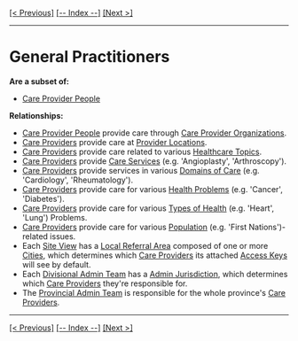 [[< Previous]](domains_of_care.md) [[-- Index --]](entity_class_index.md) [[Next >]](types_of_health.md)
___
# General Practitioners

**Are a subset of:**
  * [Care Provider People](care_provider_people.md)  

**Relationships:**
  * [Care Provider People](care_provider_people.md) provide care through [Care Provider Organizations](care_provider_organizations.md).
  * [Care Providers](care_providers.md) provide care at [Provider Locations](provider_locations.md).
  * [Care Providers](care_providers.md) provide care related to various [Healthcare Topics](healthcare_topics.md).
  * [Care Providers](care_providers.md) provide [Care Services](care_services.md) (e.g. 'Angioplasty', 'Arthroscopy').
  * [Care Providers](care_providers.md) provide services in various [Domains of Care](domains_of_care.md) (e.g. 'Cardiology', 'Rheumatology').
  * [Care Providers](care_providers.md) provide care for various [Health Problems](health_problems.md) (e.g. 'Cancer', 'Diabetes').
  * [Care Providers](care_providers.md) provide care for various [Types of Health](types_of_health.md) (e.g. 'Heart', 'Lung') Problems.
  * [Care Providers](care_providers.md) provide care for various [Population](populations.md) (e.g. 'First Nations')-related issues.
  * Each [Site View](site_views.md) has a [Local Referral Area](local_referral_areas.md) composed of one or more [Cities](cities.md), which determines which [Care Providers](care_providers.md) its attached [Access Keys](access_keys.md) will see by default.
  * Each [Divisional Admin Team](divisional_admin_teams.md) has a [Admin Jurisdiction](admin_jurisdictions.md), which determines which [Care Providers](care_providers.md) they're responsible for.
  * The [Provincial Admin Team](provincial_admin_teams.md) is responsible for the whole province's [Care Providers](care_providers.md).

___
[[< Previous]](domains_of_care.md) [[-- Index --]](entity_class_index.md) [[Next >]](types_of_health.md)
